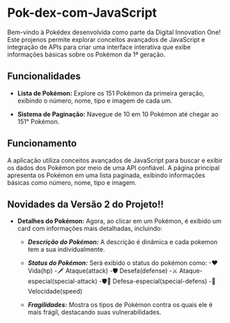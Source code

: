 # Pok-dex-com-JavaScript

Bem-vindo à Pokédex desenvolvida como parte da Digital Innovation One! Este projenos permite explorar conceitos avançados de JavaScript e integração de APIs para criar uma interface interativa que exibe informações básicas sobre os Pokémon da 1ª geração.

## Funcionalidades

- **Lista de Pokémon:** Explore os 151 Pokémon da primeira geração, exibindo o número, nome, tipo e imagem de cada um.

- **Sistema de Paginação:** Navegue de 10 em 10 Pokémon até chegar ao 151° Pokémon.

## Funcionamento

A aplicação utiliza conceitos avançados de JavaScript para buscar e exibir os dados dos Pokémon por meio de uma API confiável. A página principal apresenta os Pokémon em uma lista paginada, exibindo informações básicas como número, nome, tipo e imagem.

## Novidades da Versão 2 do Projeto!!

- **Detalhes do Pokémon:** Agora, ao clicar em um Pokémon, é exibido um card com informações mais detalhadas, incluindo:
  
  - ***Descrição do Pokémon:*** A descrição é dinâmica e cada pokemon tem a sua individualmente.
  - ***Status do Pokémon:*** Será exibido o status do pokémon como:
      -♥ Vida(hp)
      -🗡 Ataque(attack)
      -🛡 Desefa(defense)
      -⚔ Ataque-especial(special-attack)
      -🛡🌟 Defesa-especial(special-defens)
      -💨 Velocidade(speed)

  - ***Fragilidades:*** Mostra os tipos de Pokémon contra os quais ele é mais frágil, destacando suas vulnerabilidades.

